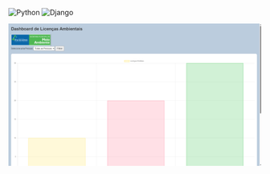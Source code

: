 <img alt="Python" src="https://img.shields.io/badge/Python-3776AB?style=for-the-badge&logo=python&logoColor=white"> <img alt="Django" src="https://img.shields.io/badge/Django-092E20?style=for-the-badge&logo=django&logoColor=white" />

<img src="https://raw.githubusercontent.com/Luann8/licensas-ambientais-dashboard-django/main/Captura%20de%20tela%202023-12-11%20191124.png">
<img src="https://raw.githubusercontent.com/Luann8/licensas-ambientais-dashboard-django/main/Captura%20de%20tela%202023-12-11%20191133.png>
